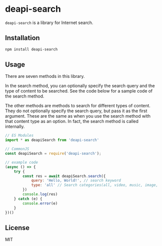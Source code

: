 # deapi-search

`deapi-search` is a library for Internet search.

## Installation

``` sh
npm install deapi-search
```


## Usage

There are seven methods in this library.

In the search method, you can optionally specify the search query and the type of content to be searched.
See the code below for a sample code of the search method.

The other methods are methods to search for different types of content.
They do not optionally specify the search query, but pass it as the first argument.
These are the same as when you use the search method with that content type as an option.
In fact, the search method is called internally.

```js
// ES Modules
import * as deapiSearch from 'deapi-search'
```

``` js
// CommonJS
const deapiSearch = require('deapi-search');
```

```js
// example code
(async () => {
    try {
        const res = await deapiSearch.search({
            query: 'Hello, World!', // search keyword
            type: 'all' // Search categories(all, video, music, image, gif, news)
        })
        console.log(res)
    } catch (e) {
        console.error(e)
    }
})()
```


## License

MIT